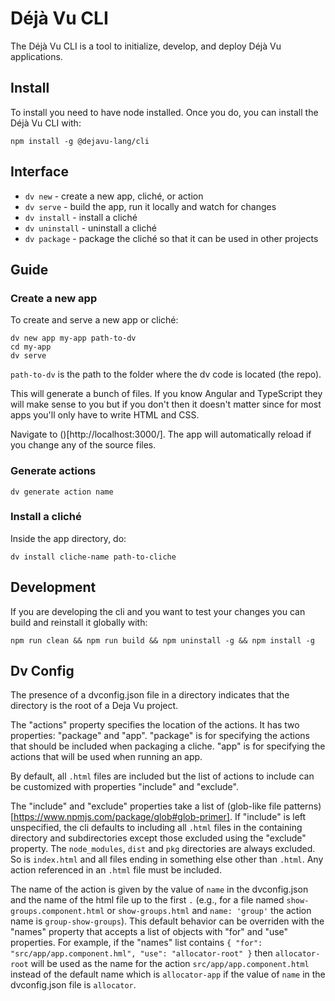 Déjà Vu CLI
===========

The Déjà Vu CLI is a tool to initialize, develop, and deploy Déjà Vu
applications.

Install
-------

To install you need to have node installed. Once you do, you can install the
Déjà Vu CLI with:

```
npm install -g @dejavu-lang/cli
```

Interface
---------

  - `dv new` - create a new app, cliché, or action
  - `dv serve` - build the app, run it locally and watch for changes
  - `dv install` - install a cliché
  - `dv uninstall` - uninstall a cliché
  - `dv package` - package the cliché so that it can be used in other projects


Guide
-----

### Create a new app

To create and serve a new app or cliché:

```
dv new app my-app path-to-dv
cd my-app
dv serve
```

`path-to-dv` is the path to the folder where the dv code is located (the repo).

This will generate a bunch of files. If you know Angular and TypeScript they
will make sense to you but if you don't then it doesn't matter since for
most apps you'll only have to write HTML and CSS.

Navigate to ()[http://localhost:3000/]. The app will automatically reload if you
change any of the source files.

### Generate actions

```
dv generate action name
```

### Install a cliché

Inside the app directory, do:

```
dv install cliche-name path-to-cliche
```

Development
-----------

If you are developing the cli and you want to test your changes you can build
and reinstall it globally with:

```
npm run clean && npm run build && npm uninstall -g && npm install -g
```

Dv Config
---------

The presence of a dvconfig.json file in a directory indicates that the directory
is the root of a Deja Vu project.

The "actions" property specifies the location of the actions. It has two
properties: "package" and "app". "package" is for specifying the actions that
should be included when packaging a cliche. "app" is for specifying the actions
that will be used when running an app.

By default, all `.html` files are included but the list
of actions to include can be customized with properties "include" and
"exclude".

The "include" and "exclude" properties take a list of
(glob-like file patterns)[https://www.npmjs.com/package/glob#glob-primer].
If "include" is left unspecified, the cli defaults to
including all `.html` files in the containing directory and subdirectories
except those excluded using the "exclude" property.
The `node_modules`, `dist` and `pkg` directories are always excluded. So is
`index.html` and all files ending in something else other than `.html`.
Any action referenced in an `.html` file must be included.

The name of the action is given by the value of `name` in the dvconfig.json and
the name of the html file up to the first `.` (e.g., for a file named
`show-groups.component.html` or `show-groups.html` and `name: 'group'` the
action name is `group-show-groups`). This default behavior can be overriden
with the "names" property that accepts a list of objects with "for" and "use"
properties. For example, if the "names" list contains
`{ "for": "src/app/app.component.hml", "use": "allocator-root" }` then
`allocator-root` will be used as the name for the action
`src/app/app.component.html` instead of the default name which is
`allocator-app` if the value of `name` in the dvconfig.json file is `allocator`.

